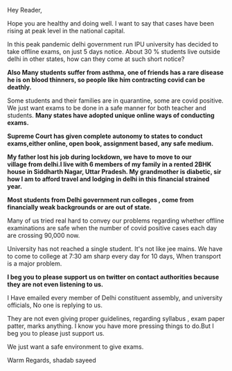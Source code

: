 Hey Reader, 


Hope you are healthy and doing well.
I want to say that cases have been rising at peak level in the national capital.


In this peak pandemic delhi government run IPU university has decided to take offline exams, on just 5 days notice. 
About 30 % students live outside delhi in other states, how can they come at such short notice? 


**Also Many students suffer from asthma, one of friends has a rare disease he is on blood thinners, so people like him contracting covid can be deathly.**

Some students and their families are in quarantine, some are covid positive.
We just want exams to be done in a safe manner for both teacher and students. 
**Many states have adopted unique online ways of conducting exams.**


**Supreme Court has given complete autonomy to states to conduct exams,either online, open book, assignment based, any safe medium.**


**My father lost his job during lockdown, we have to move to our village from delhi.I live with 6 members of my family in a rented 2BHK house in Siddharth Nagar, Uttar Pradesh. 
My grandmother is diabetic, sir how I am to afford travel and lodging in delhi in this financial strained year.**

**Most students from Delhi government run colleges , come from financially weak backgrounds or are out of state.**


Many of us tried real hard to convey our problems regarding whether offline examinations are safe when the number of covid positive cases each day are crossing 90,000 now. 


University has not reached a single student. It's not like jee mains. We have to come to college at 7:30 am sharp every day for 10 days, When transport is a major problem.


**I beg you to please support us on twitter on contact authorities because they are not even listening to us.**  

I Have emailed every member of Delhi constituent assembly, and university officials, No one is replying to us. 

They are not even giving proper guidelines, regarding syllabus , exam paper patter, marks anything. 
I know you have more pressing things to do.But I beg you to please just support us. 

We just want a safe environment to give exams. 

Warm Regards,
shadab sayeed
